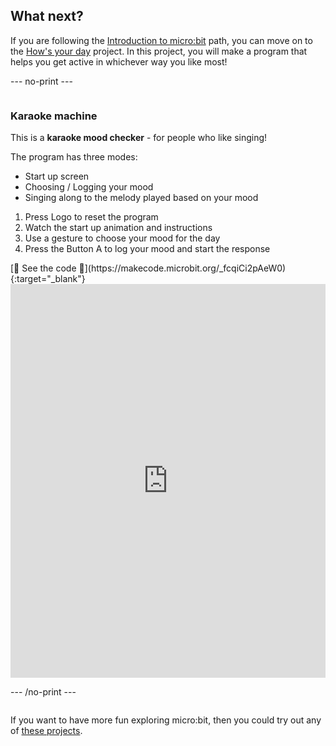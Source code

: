 ## What next?

If you are following the [Introduction to micro:bit](https://projects.raspberrypi.org/en/raspberrypi/microbit-intro) path, you can move on to the [How's your day](https://projects.raspberrypi.org/en/projects/hows-your-day) project. In this project, you will make a program that helps you get active in whichever way you like most!

--- no-print ---

<div style="display: flex; flex-wrap: wrap">
<div style="flex-basis: 200px; flex-grow: 1">  

### Karaoke machine

This is a **karaoke mood checker** - for people who like singing! 

The program has three modes:
+ Start up screen
+ Choosing / Logging your mood
+ Singing along to the melody played based on your mood

1. Press Logo to reset the program
2. Watch the start up animation and instructions
3. Use a gesture to choose your mood for the day
4. Press the Button A to log your mood and start the response

</div>
<div>
[👀 See the code 👀](https://makecode.microbit.org/_fcqiCi2pAeW0){:target="_blank"}
<div style="position:relative;height:0;padding-bottom:125%;overflow:hidden;"><iframe style="position:absolute;top:0;left:0;width:100%;height:100%;" src="https://makecode.microbit.org/---run?id=_fcqiCi2pAeW0" allowfullscreen="allowfullscreen" sandbox="allow-popups allow-forms allow-scripts allow-same-origin" frameborder="0"></iframe></div>

</div>

--- /no-print ---

If you want to have more fun exploring micro:bit, then you could try out any of [these projects](https://projects.raspberrypi.org/en/projects?hardware%5B%5D=microbit).

